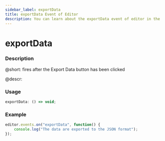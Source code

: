 ```yaml
---
sidebar_label: exportData
title: exportData Event of Editor
description: You can learn about the exportData event of editor in the documentation of the DHTMLX JavaScript Diagram library. Browse developer guides and API reference, try out code examples and live demos, and download a free 30-day evaluation version of DHTMLX Diagram.
---
```


# exportData

### Description

@short: fires after the Export Data button has been clicked

@descr:

### Usage

~~~js
exportData: () => void;
~~~

### Example

~~~js
editor.events.on("exportData", function() {
    console.log("The data are exported to the JSON format");
});
~~~
